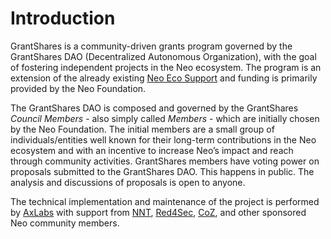 ---
---

# Introduction

GrantShares is a community-driven grants program governed by the GrantShares DAO (Decentralized Autonomous
Organization), with the goal of fostering independent projects in the Neo ecosystem. The program is an extension of the
already existing [Neo Eco Support](https://neo.org/eco) and funding is primarily provided by the Neo Foundation.  

The GrantShares DAO is composed and governed by the GrantShares *Council Members* - also simply called *Members* - which
are initially chosen by the Neo Foundation. The initial members are a small group of individuals/entities well known for
their long-term contributions in the Neo ecosystem and with an incentive to increase Neo’s impact and reach through
community activities. GrantShares members have voting power on proposals submitted to the GrantShares DAO. This happens
in public. The analysis and discussions of proposals is open to anyone. 

The technical implementation and maintenance of the project is performed by [AxLabs](https://axlabs.com) with support from
[NNT](https://neonewstoday.com/), [Red4Sec](https://red4sec.com/), [CoZ](https://coz.io/), and other sponsored
Neo community members.